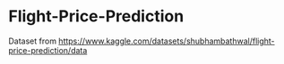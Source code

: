 # Flight-Price-Prediction
Dataset from https://www.kaggle.com/datasets/shubhambathwal/flight-price-prediction/data
